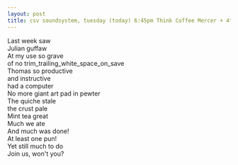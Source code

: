```yaml
---
layout: post
title: csv soundsystem, tuesday (today) 6:45pm Think Coffee Mercer + 4th
---
```



Last week saw <br/>
Julian guffaw <br/>
At my use so grave <br/>
of no trim_trailing_white_space_on_save <br/>
Thomas so productive <br/>
and instructive <br/>
had a computer <br/>
No more giant art pad in pewter <br/>
The quiche stale <br/>
the crust pale <br/>
Mint tea great <br/>
Much we ate <br/>
And much was done! <br/>
At least one pun! <br/>
Yet still much to do <br/>
Join us, won't you? <br/>
